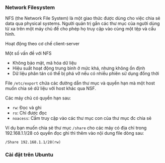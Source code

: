 <h3>Network Filesystem</h3>
<p>NFS (the Network File System) là một giao thức được dùng cho việc chia sẻ data qua physical systems. Người quản trị gắn các thư mục của người dùng từ xa trên một máy chủ để cho phép họ truy cập vào cùng một tệp và cấu hình.</p>
<p>Hoạt động theo cơ chế client-server</p>
<p>Một số vấn đề với NFS</p>
<ul>
<li>Không bảo mật, mã hóa dữ liệu</li>
<li>Hiệu suất hoạt động trung bình ở mức khá, nhưng không ổn định</li>
<li>Dữ liệu phân tán có thể bị phá vỡ nếu có nhiều phiên sử dụng đồng thời</li>
</ul>
<p>File <code>/etc/export</code> chứa các đường dẫn thư mục và quyền hạn mà một host muốn chia sẻ dữ liệu với host khác qua NSF.</p>
<p>Các máy chủ có quyền hạn sau:</p>
<ul>
<li><code>rw</code>: Đọc và ghi</li>
<li><code>ro</code>: Chỉ được đọc</li>
<li><code>noacess</code>: Cấm truy cập vào các thư mục con của thư mục đc chia sẻ</li>
</ul>
<p>Ví dụ bạn muốn chia sẻ thư mục <code>/share</code> cho các máy có địa chỉ trong 192.168.1.1/28 có quyền đọc ghi thì thêm vào nội dung file dòng sau:</p>
<pre><code>/Share 192.168.1.1/28(rw)
</code></pre>
<h3>Cài đặt trên Ubuntu</h3>
